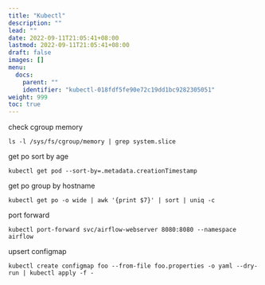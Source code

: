 ```yaml
---
title: "Kubectl"
description: ""
lead: ""
date: 2022-09-11T21:05:41+08:00
lastmod: 2022-09-11T21:05:41+08:00
draft: false
images: []
menu:
  docs:
    parent: ""
    identifier: "kubectl-018fdf5fe90e72c19dd1bc9282305051"
weight: 999
toc: true
---
```

check cgroup memory
```shell
ls -l /sys/fs/cgroup/memory | grep system.slice
```
get po sort by age
```shell
kubectl get pod --sort-by=.metadata.creationTimestamp
```
get po group by hostname
```shell
kubectl get po -o wide | awk '{print $7}' | sort | uniq -c
```
port forward
```shell
kubectl port-forward svc/airflow-webserver 8080:8080 --namespace airflow
```
upsert configmap
```shell
kubectl create configmap foo --from-file foo.properties -o yaml --dry-run | kubectl apply -f -
```